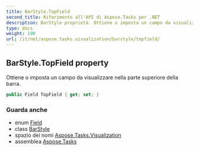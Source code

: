 ```yaml
---
title: BarStyle.TopField
second_title: Riferimento all'API di Aspose.Tasks per .NET
description: BarStyle proprietà. Ottiene o imposta un campo da visualizzare nella parte superiore della barra.
type: docs
weight: 190
url: /it/net/aspose.tasks.visualization/barstyle/topfield/
---
```

## BarStyle.TopField property

Ottiene o imposta un campo da visualizzare nella parte superiore della barra.

```csharp
public Field TopField { get; set; }
```

### Guarda anche

* enum [Field](../../../aspose.tasks/field/)
* class [BarStyle](../)
* spazio dei nomi [Aspose.Tasks.Visualization](../../barstyle/)
* assemblea [Aspose.Tasks](../../../)


